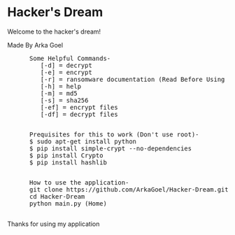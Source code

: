 <html>
  <body>
    <h1>Hacker's Dream</h1>
    <p>Welcome to the hacker's dream!</p>
    <p>Made By Arka Goel</p>
    <pre>
      Some Helpful Commands-
         [-d] = decrypt
         [-e] = encrypt
         [-r] = ransomware documentation (Read Before Using Ransomware file)
         [-h] = help
         [-m] = md5
         [-s] = sha256
         [-ef] = encrypt files
         [-df] = decrypt files
    </pre>
    <pre>
      Prequisites for this to work (Don't use root)- 
      $ sudo apt-get install python
      $ pip install simple-crypt --no-dependencies
      $ pip install Crypto
      $ pip install hashlib
    </pre>
    <pre>
      How to use the application-
      git clone https://github.com/ArkaGoel/Hacker-Dream.git (To Use it)
      cd Hacker-Dream
      python main.py (Home)
    </pre>
  <p>Thanks for using my application</p>
  </body>
</html>
